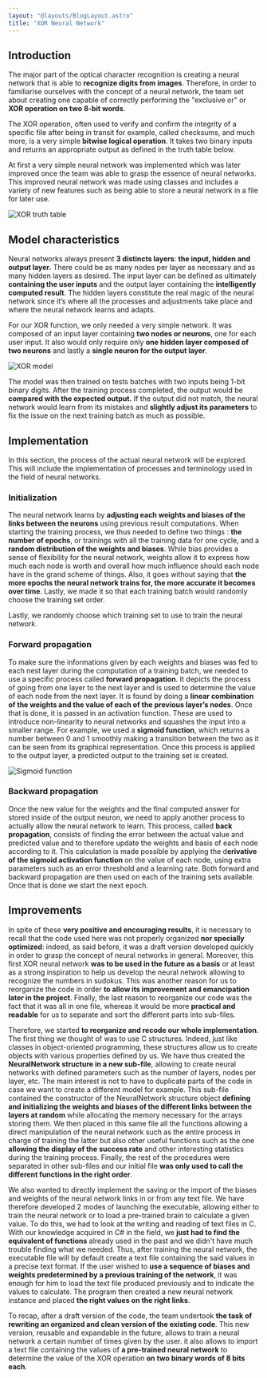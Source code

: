 ```yaml
---
layout: "@layouts/BlogLayout.astro"
title: "XOR Neural Network"
---
```


## Introduction

The major part of the optical character recognition is creating a neural network that is able to **recognize digits from images**. Therefore, in order to familiarise ourselves with the concept of a neural network, the team set about creating one capable of correctly performing the "exclusive or" or **XOR operation on two 8-bit words**.

The XOR operation, often used to verify and confirm the integrity of a specific file after being in transit for example, called checksums, and much more, is a very simple **bitwise logical operation**. It takes two binary inputs and returns an appropriate output as defined in the truth table below.

At first a very simple neural network was implemented which was later improved once the team was able to grasp the essence of neural networks. This improved neural network was made using classes and includes a variety of new features such as being able to store a neural network in a file for later use.

![XOR truth table](/assets/neural-network/xor.png)

## Model characteristics

Neural networks always present **3 distincts layers**: **the input, hidden and output layer.** There could be as many nodes per layer as necessary and as many hidden layers as desired. The input layer can be defined as ultimately **containing the user inputs** and the output layer containing the **intelligently computed result**. The hidden layers constitute the real magic of the neural network since it’s where all the processes and adjustments take place and where the neural network learns and adapts.

For our XOR function, we only needed a very simple network. It was composed of an input layer containing **two nodes or neurons**, one for each user input. It also would only require only **one hidden layer composed of two neurons** and lastly a **single neuron for the output layer**.

![XOR model](/assets/neural-network/xor-model.png)

The model was then trained on tests batches with two inputs being 1-bit binary digits. After the training process completed, the output would be **compared with the expected output.** If the output did not match, the neural network would learn from its mistakes and **slightly adjust its parameters** to fix the issue on the next training batch as much as possible.

## Implementation

In this section, the process of the actual neural network will be explored. This will include the implementation of processes and terminology used in the field of neural networks.

### Initialization

The neural network learns by **adjusting each weights and biases of the links between the neurons** using previous result computations. When starting the training process, we thus needed to define two things : **the number of epochs**, or trainings with all the training data for one cycle, and a **random distribution of the weights and biases**. While bias provides a sense of flexibility for the neural network, weights allow it to express how much each node is worth and overall how much influence should each node have in the grand scheme of things. Also, it goes without saying that **the more epochs the neural network trains for, the more accurate it becomes over time**. Lastly, we made it so that each training batch would randomly choose the training set order.

Lastly, we randomly choose which training set to use to train the neural network.

### Forward propagation

To make sure the informations given by each weights and biases was fed to each nest layer during the computation of a training batch, we needed to use a specific process called **forward propagation**. It depicts the process of going from one layer to the next layer and is used to determine the value of each node from the next layer. It is found by doing a **linear combination of the weights and the value of each of the previous layer’s nodes**. Once that is done, it is passed in an activation function. These are used to introduce non-linearity to neural networks and squashes the input into a smaller range. For example, we used a **sigmoid function**, which returns a number between 0 and 1 smoothly making a transition between the two as it can be seen from its graphical representation. Once this process is applied to the output layer, a predicted output to the training set is created.

![Sigmoid function](/assets/neural-network/sigmoid-function.png)

### Backward propagation

Once the new value for the weights and the final computed answer for stored inside of the output neuron, we need to apply another process to actually allow the neural network to learn. This process, called **back propagation**, consists of finding the error between the actual value and predicted value and to therefore update the weights and basis of each node according to it. This calculation is made possible by applying the d**erivative of the sigmoid activation function** on the value of each node, using extra parameters such as an error threshold and a learning rate. Both forward and backward propagation are then used on each of the training sets available. Once that is done we start the next epoch.

## Improvements

In spite of these **very positive and encouraging results**, it is necessary to recall that the code used here was not properly organized **nor specially optimized**: indeed, as said before, it was a draft version developed quickly in order to grasp the concept of neural networks in general. Moreover, this first XOR neural network **was to be used in the future as a basis** or at least as a strong inspiration to help us develop the neural network allowing to recognize the numbers in sudokus. This was another reason for us to reorganize the code in order **to allow its improvement and emancipation later in the project**. Finally, the last reason to reorganize our code was the fact that it was all in one file, whereas it would be more **practical and readable** for us to separate and sort the different parts into sub-files.

Therefore, we started **to reorganize and recode our whole implementation**. The first thing we thought of was to use C structures. Indeed, just like classes in object-oriented programming, these structures allow us to create objects with various properties defined by us. We have thus created the **NeuralNetwork structure in a new sub-file**, allowing to create neural networks with defined parameters such as the number of layers, nodes per layer, etc. The main interest is not to have to duplicate parts of the code in case we want to create a different model for example. This sub-file contained the constructor of the NeuralNetwork structure object **defining and initializing the weights and biases of the different links between the layers at random** while allocating the memory necessary for the arrays storing them. We then placed in this same file all the functions allowing a direct manipulation of the neural network such as the entire process in charge of training the latter but also other useful functions such as the one **allowing the display of the success rate** and other interesting statistics during the training process. Finally, the rest of the procedures were separated in other sub-files and our initial file **was only used to call the different functions in the right order**.

We also wanted to directly implement the saving or the import of the biases and weights of the neural network links in or from any text file. We have therefore developed 2 modes of launching the executable, allowing either to train the neural network or to load a pre-trained brain to calculate a given value. To do this, we had to look at the writing and reading of text files in C. With our knowledge acquired in C# in the field, we **just had to find the equivalent of functions** already used in the past and we didn't have much trouble finding what we needed. Thus, after training the neural network, the executable file will by default create a text file containing the said values in a precise text format. If the user wished to **use a sequence of biases and weights predetermined by a previous training of the network**, it was enough for him to load the text file produced previously and to indicate the values to calculate. The program then created a new neural network instance and placed **the right values on the right links**.

To recap, after a draft version of the code, the team undertook **the task of rewriting an organized and clean version of the existing code**. This new version, reusable and expandable in the future, allows to train a neural network a certain number of times given by the user. it also allows to import a text file containing the values of **a pre-trained neural network** to determine the value of the XOR operation **on two binary words of 8 bits each**.
